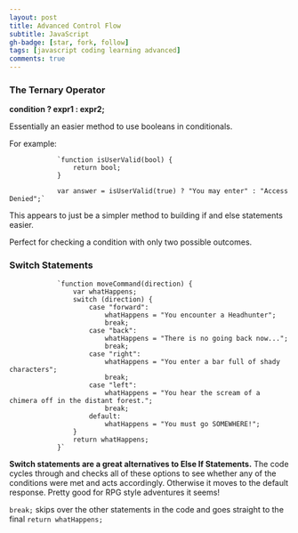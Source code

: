 ```yaml
---
layout: post
title: Advanced Control Flow
subtitle: JavaScript
gh-badge: [star, fork, follow]
tags: [javascript coding learning advanced]
comments: true
---
```

### The Ternary Operator

**condition ? expr1 : expr2;**

Essentially an easier method to use booleans in conditionals.

For example:

                `function isUserValid(bool) {
                    return bool;
                }
                
                var answer = isUserValid(true) ? "You may enter" : "Access Denied";`

This appears to just be a simpler method to building if and else statements easier.

Perfect for checking a condition with only two possible outcomes.

### Switch Statements

                `function moveCommand(direction) {
                    var whatHappens;
                    switch (direction) {
                        case "forward":
                            whatHappens = "You encounter a Headhunter";
                            break;
                        case "back":
                            whatHappens = "There is no going back now...";
                            break;
                        case "right":
                            whatHappens = "You enter a bar full of shady characters";
                            break;
                        case "left":
                            whatHappens = "You hear the scream of a chimera off in the distant forest.";
                            break;
                        default:
                            whatHappens = "You must go SOMEWHERE!";  
                    }
                    return whatHappens;
                }`

**Switch statements are a great alternatives to Else If Statements.** The code cycles through and checks all of these options to see whether any of the conditions were met and acts accordingly. Otherwise it moves to the default response. Pretty good for RPG style adventures it seems!

`break;` skips over the other statements in the code and goes straight to the final `return whatHappens;`